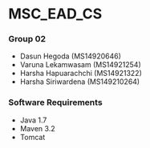 # MSC_EAD_CS
<h3>Group 02</h3>
<ul>
<li>Dasun Hegoda (MS14920646)</li>
<li>Varuna Lekamwasam (MS14921254)</li>
<li>Harsha Hapuarachchi (MS14921322)</li>
<li>Harsha Siriwardena (MS149210264)</li>
</ul>
<h3>Software Requirements</h3>
<ul>
<li>Java 1.7</li>
<li>Maven 3.2</li>
<li>Tomcat</li>
</ul>








